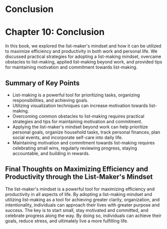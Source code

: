 # Conclusion

Chapter 10: Conclusion
======================

In this book, we explored the list-maker's mindset and how it can be utilized to maximize efficiency and productivity in both work and personal life. We discussed practical strategies for adopting a list-making mindset, overcame obstacles to list-making, applied list-making beyond work, and provided tips for maintaining motivation and commitment towards list-making.

Summary of Key Points
---------------------

* List-making is a powerful tool for prioritizing tasks, organizing responsibilities, and achieving goals.
* Utilizing visualization techniques can increase motivation towards list-making.
* Overcoming common obstacles to list-making requires practical strategies and tips for maintaining motivation and commitment.
* Applying the list-maker's mindset beyond work can help prioritize personal goals, organize household tasks, track personal finances, plan social events, and incorporate self-care into daily life.
* Maintaining motivation and commitment towards list-making requires celebrating small wins, regularly reviewing progress, staying accountable, and building in rewards.

Final Thoughts on Maximizing Efficiency and Productivity through the List-Maker's Mindset
-----------------------------------------------------------------------------------------

The list-maker's mindset is a powerful tool for maximizing efficiency and productivity in all aspects of life. By adopting a list-making mindset and utilizing list-making as a tool for achieving greater clarity, organization, and intentionality, individuals can approach their lives with greater purpose and success. The key is to start small, stay motivated and committed, and celebrate progress along the way. By doing so, individuals can achieve their goals, reduce stress, and ultimately live a more fulfilling life.
